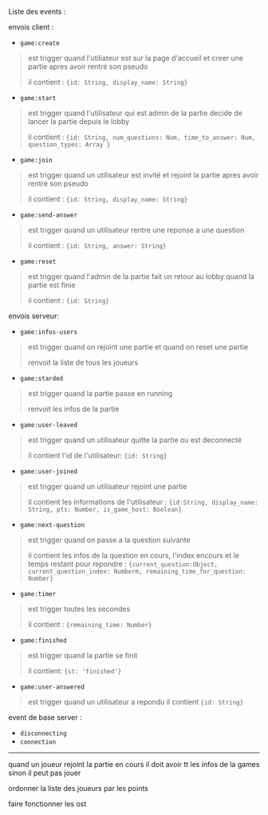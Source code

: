 Liste des events : 

envois client :
- `game:create`
> est trigger quand l'utiliateur est sur la page d'accueil et creer une partie apres avoir rentré son pseudo
> 
> il contient : `{id: String, display_name: String}`
- `game:start`
>est trigger quand l'utilisateur qui est admin de la partie decide de lancer la partie depuis le lobby
>
> il contient :  `{id: String, num_questions: Num, time_to_answer: Num, question_types: Array }`
- `game:join`
> est trigger quand un utilisateur est invité et rejoint la partie apres avoir rentré son pseudo
>
> il contient : `{id: String, display_name: String}`
- `game:send-answer`
> est trigger quand un utilisateur rentre une reponse a une question
>
> il contient : `{id: String, answer: String}`
- `game:reset`
>est trigger quand l'admin de la partie fait un retour au lobby quand la partie est finie
> 
> il contient : `{id: String}`

envois serveur: 
- `game:infos-users`
> est trigger quand on rejoint une partie et quand on reset une partie
> 
> renvoit la liste de tous les joueurs
- `game:starded`
> est trigger quand la partie passe en  running
>
> renvoit les infos de la partie
- `game:user-leaved`
> est trigger quand un utilisateur quitte la partie ou est deconnecté
>
> il contient l'id de l'utilisateur: `{id: String}`
- `game:user-joined`
> est trigger quand un utilisateur rejoint une partie
>
> il contient les informations de l'utilisateur :  `{id:String, display_name: String, pts: Number, is_game_host: Boolean}`
- `game:next-question`
>est trigger quand on passe a la question suivante
>
> il contient les infos de la question en cours, l'index encours et le temps restant pour repondre : `{current_question:Object, current_question_index: Numberm, remaining_time_for_question: Number}`
- `game:timer`
>est trigger toutes les secondes 
> 
> il contient : `{remaining_time: Number}`

- `game:finished`
> est trigger quand la partie se finit
> 
> il contient: `{st: 'finished'}`

- `game:user-answered`
> est trigger quand un utilisateur a repondu
> il contient  `{id: String}`

event de base server :
- `disconnecting` 
- `connection`



-----------

quand un joueur rejoint la partie en cours il doit avoir tt les infos de la games sinon il peut pas jouer

ordonner la liste des joueurs par les points

faire fonctionner les ost
